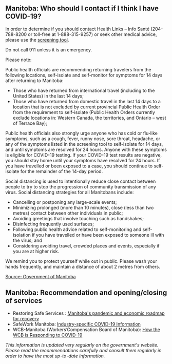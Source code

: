 ## Manitoba: Who should I contact if I think I have COVID-19?

In order to determine if you should contact Health Links – Info Santé (204-788-8200 or toll-free at 1-888-315-9257) or seek other medical advice, please use the [screening tool](https://sharedhealthmb.ca/covid19/screening-tool/).

Do not call 911 unless it is an emergency.

Please note:

Public health officials are recommending returning travelers from the following locations, self-isolate and self-monitor for symptoms for 14 days after returning to Manitoba:

- Those who have returned from international travel (including to the United States) in the last 14 days;
- Those who have returned from domestic travel in the last 14 days to a location that is not excluded by current provincial Public Health Order from the requirement to self-isolate (Public Health Orders currently exclude locations in: Western Canada, the territories, and Ontario – west of Terrace Bay);

Public health officials also strongly urge anyone who has cold or flu-like symptoms, such as a cough, fever, runny nose, sore throat, headache, or any of the symptoms listed in the screening tool to self-isolate for 14 days, and until symptoms are resolved for 24 hours. Anyone with these symptoms is eligible for COVID-19 testing. If your COVID-19 test results are negative, you should stay home until your symptoms have resolved for 24 hours. If you have travelled or been exposed to a case, you should continue to self-isolate for the remainder of the 14-day period.

Social distancing is used to intentionally reduce close contact between people to try to stop the progression of community transmission of any virus. Social distancing strategies for all Manitobans include:

- Cancelling or postponing any large-scale events;
- Minimizing prolonged (more than 10 minutes), close (less than two metres) contact between other individuals in public;
- Avoiding greetings that involve touching such as handshakes;
- Disinfecting frequently used surfaces;
- Following public health advice related to self-monitoring and self-isolation if you have travelled or have been exposed to someone ill with the virus; and
- Considering avoiding travel, crowded places and events, especially if you are at higher risk.

We remind you to protect yourself while out in public. Please wash your hands frequently, and maintain a distance of about 2 metres from others.

[Source: Government of Manitoba](https://www.gov.mb.ca/health/coronavirus/public.html#19)

## Manitoba: Recommendation and opening/closing of services

- Restoring Safe Services : [Manitoba's pandemic and economic roadmap for recovery](https://manitoba.ca/covid19/restoring/approach.html)
- SafeWork Manitoba: [Industry-specific COVID-19 Information](https://www.safemanitoba.com/COVID-19/Pages/Industry-specific-COVID-19-Information.aspx)
- WCB-Manitoba (Workers’Compensation Board of Manitoba): [How the WCB is Responding to COVID-19](https://www.wcb.mb.ca/how-the-wcb-is-responding-to-covid-19)

_This information is updated very regularly on the government's website. Please read the recommendations carefully and consult them regularly in order to have the most up-to-date information._
